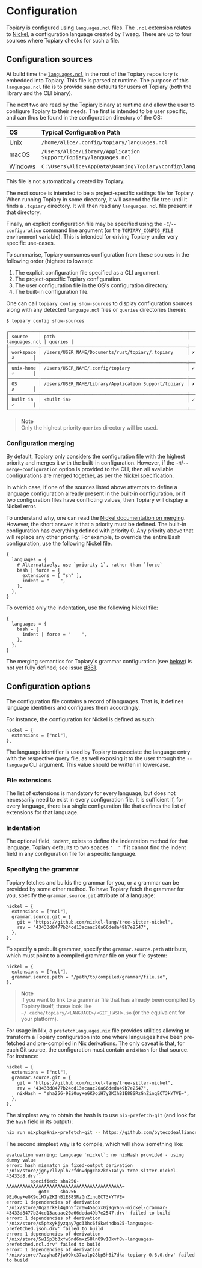 # Configuration

Topiary is configured using `languages.ncl` files. The `.ncl` extension
relates to [Nickel](https://nickel-lang.org/), a configuration language
created by Tweag. There are up to four sources where Topiary checks for
such a file.

## Configuration sources

At build time the
[`languages.ncl`](https://github.com/tweag/topiary/blob/main/topiary-config/languages.ncl)
in the root of the Topiary repository is embedded into Topiary. This file is
parsed at runtime. The purpose of this `languages.ncl` file is to provide sane
defaults for users of Topiary (both the library and the CLI binary).

The next two are read by the Topiary binary at runtime and allow the
user to configure Topiary to their needs. The first is intended to be
user specific, and can thus be found in the configuration directory of
the OS:

| OS      | Typical Configuration Path                                       |
| :------ | :--------------------------------------------------------------- |
| Unix    | `/home/alice/.config/topiary/languages.ncl`                      |
| macOS   | `/Users/Alice/Library/Application Support/Topiary/languages.ncl` |
| Windows | `C:\Users\Alice\AppData\Roaming\Topiary\config\languages.ncl`    |

This file is not automatically created by Topiary.

The next source is intended to be a project-specific settings file for
Topiary. When running Topiary in some directory, it will ascend the file
tree until it finds a `.topiary` directory. It will then read any
`languages.ncl` file present in that directory.

Finally, an explicit configuration file may be specified using the
`-C`/`--configuration` command line argument (or the
`TOPIARY_CONFIG_FILE` environment variable). This is intended for
driving Topiary under very specific use-cases.

To summarise, Topiary consumes configuration from these sources in the
following order (highest to lowest):

1. The explicit configuration file specified as a CLI argument.
2. The project-specific Topiary configuration.
3. The user configuration file in the OS's configuration directory.
4. The built-in configuration file.

One can call `topiary config show-sources` to display configuration sources
along with any detected `language.ncl` files or `queries` directories therein:

```
$ topiary config show-sources

╭───────────┬──────────────────────────────────────────────────────┬───────────────┬─────────╮
│ source    │ path                                                 │ languages.ncl │ queries │
├───────────┼──────────────────────────────────────────────────────┼───────────────┼─────────┤
│ workspace │ /Users/USER_NAME/Documents/rust/topiary/.topiary     │ ✗             │ ✗       │
├───────────┼──────────────────────────────────────────────────────┼───────────────┼─────────┤
│ unix-home │ /Users/USER_NAME/.config/topiary                     │ ✓             │ ✓       │
├───────────┼──────────────────────────────────────────────────────┼───────────────┼─────────┤
│ OS        │ /Users/USER_NAME/Library/Application Support/topiary │ ✗             │ ✗       │
├───────────┼──────────────────────────────────────────────────────┼───────────────┼─────────┤
│ built-in  │ <built-in>                                           │ ✓             │ ✓       │
╰───────────┴──────────────────────────────────────────────────────┴───────────────┴─────────╯
```

> **Note**\
>  Only the highest priority `queries` directory will be used.

### Configuration merging

By default, Topiary only considers the configuration file with the highest
priority and merges it with the built-in configuration. However, if the
`-M`/`--merge-configuration` option is provided to the CLI, then all available
configurations are merged together, as per the [Nickel
specification](https://nickel-lang.org/user-manual/merging).

In which case, if one of the sources listed above attempts to define a
language configuration already present in the built-in configuration, or
if two configuration files have conflicting values, then Topiary will
display a Nickel error.

To understand why, one can read the [Nickel documentation on
merging](https://nickel-lang.org/user-manual/merging). However, the
short answer is that a priority must be defined. The built-in
configuration has everything defined with priority 0. Any priority above
that will replace any other priority. For example, to override the
entire Bash configuration, use the following Nickel file.

```nickel
{
  languages = {
    # Alternatively, use `priority 1`, rather than `force`
    bash | force = {
      extensions = [ "sh" ],
      indent = "    ",
    },
  },
}
```

To override only the indentation, use the following Nickel file:

```nickel
{
  languages = {
    bash = {
      indent | force = "    ",
    },
  },
}
```

<div class="warning">

The merging semantics for Topiary's grammar configuration (see
[below](#specifying-the-grammar)) is not yet fully defined; see issue
[#861](https://github.com/tweag/topiary/issues/861).

</div>

## Configuration options

The configuration file contains a record of languages. That is, it
defines language identifiers and configures them accordingly.

For instance, the configuration for Nickel is defined as such:

```nickel
nickel = {
  extensions = ["ncl"],
},
```

The language identifier is used by Topiary to associate the language
entry with the respective query file, as well exposing it to the user
through the `--language` CLI argument. This value should be written in
lowercase.

### File extensions

The list of extensions is mandatory for every language, but does not
necessarily need to exist in every configuration file. It is sufficient
if, for every language, there is a single configuration file that
defines the list of extensions for that language.

### Indentation

The optional field, `indent`, exists to define the indentation method
for that language. Topiary defaults to two spaces `"  "` if it cannot
find the indent field in any configuration file for a specific language.

### Specifying the grammar

Topiary fetches and builds the grammar for you, or a grammar can be
provided by some other method. To have Topiary fetch the grammar for
you, specify the `grammar.source.git` attribute of a language:

```nickel
nickel = {
  extensions = ["ncl"],
  grammar.source.git = {
    git = "https://github.com/nickel-lang/tree-sitter-nickel",
    rev = "43433d8477b24cd13acaac20a66deda49b7e2547",
  },
},
```

To specify a prebuilt grammar, specify the `grammar.source.path`
attribute, which must point to a compiled grammar file on your file
system:

```nickel
nickel = {
  extensions = ["ncl"],
  grammar.source.path = "/path/to/compiled/grammar/file.so",
},
```

> **Note**\
> If you want to link to a grammar file that has already been compiled
> by Topiary itself, those look like `~/.cache/topiary/<LANGUAGE>/<GIT_HASH>.so`
> (or the equivalent for your platform).

For usage in Nix, a `prefetchLanguages.nix` file provides utilities allowing to
transform a Topiary configuration into one where languages have been pre-fetched
and pre-compiled in Nix derivations. The only caveat is that, for each Git
source, the configuration must contain a `nixHash` for that source. For instance:

```nickel
nickel = {
  extensions = ["ncl"],
  grammar.source.git = {
    git = "https://github.com/nickel-lang/tree-sitter-nickel",
    rev = "43433d8477b24cd13acaac20a66deda49b7e2547",
    nixHash = "sha256-9Ei0uy+eGK9oiH7y2KIhB1E88SRzGnZinqECT3kYTVE=",
  },
},
```

The simplest way to obtain the hash is to use `nix-prefetch-git` (and look for
the `hash` field in its output):
```sh
nix run nixpkgs#nix-prefetch-git -- https://github.com/bytecodealliance/tree-sitter-wit 230984dfaf803a0ff8f77da5034361a62c326577
```

The second simplest way is to compile, which will show something like:
```
evaluation warning: Language `nickel`: no nixHash provided - using dummy value
error: hash mismatch in fixed-output derivation '/nix/store/jgny7ll7plh7rfdnvdpgcb82kd51aiyx-tree-sitter-nickel-43433d8.drv':
         specified: sha256-AAAAAAAAAAAAAAAAAAAAAAAAAAAAAAAAAAAAAAAAAAA=
            got:    sha256-9Ei0uy+eGK9oiH7y2KIhB1E88SRzGnZinqECT3kYTVE=
error: 1 dependencies of derivation '/nix/store/0q20rk8l4g0n5fzr0w45agxx0j9qy65v-nickel-grammar-43433d8477b24cd13acaac20a66deda49b7e2547.drv' failed to build
error: 1 dependencies of derivation '/nix/store/s5phxykjyzqay7gc33hc6f8kw4ndba25-languages-prefetched.json.drv' failed to build
error: 1 dependencies of derivation '/nix/store/5w15p3b3xfw5nd6mxz58ln09v10kvf8v-languages-prefetched.ncl.drv' failed to build
error: 1 dependencies of derivation '/nix/store/7zzyha67jw09kc37valp28bp5h6i7dka-topiary-0.6.0.drv' failed to build
```
